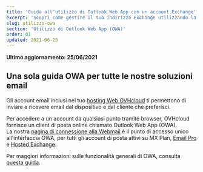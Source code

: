```yaml
---
title: 'Guida all’utilizzo di Outlook Web App con un account Exchange'
excerpt: 'Scopri come gestire il tuo indirizzo Exchange utilizzando la Webmail OWA'
slug: utilizzo-owa
section: 'Utilizzo di Outlook Web App (OWA)'
order: 01
updated: 2021-06-25
---
```


**Ultimo aggiornamento: 25/06/2021**

## Una sola guida OWA per tutte le nostre soluzioni email

Gli account email inclusi nel tuo [hosting Web OVHcloud](https://www.ovhcloud.com/it/web-hosting/) ti permettono di inviare e ricevere email dal dispositivo e dal cliente che preferisci.

Per accedere a un account da qualsiasi punto tramite browser, OVHcloud fornisce un client di posta online chiamato Outlook Web App (OWA).
<br>La nostra [pagina di connessione alla Webmail](https://www.ovh.it/mail/) è il punto di accesso unico all'interfaccia OWA, per tutti gli account di posta attivi su MX Plan, [Email Pro](https://www.ovhcloud.com/it/emails/email-pro/) e [Hosted Exchange](https://www.ovhcloud.com/it/emails/hosted-exchange/).

Per maggiori informazioni sulle funzionalità generali di OWA, consulta [questa guida](/pages/web/emails/email_owa).

